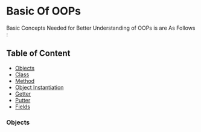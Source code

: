 # Basic Of OOPs 

Basic Concepts Needed for Better Understanding of OOPs is are As Follows :

## Table of Content 

- [Objects](###Objects)
- [Class]()
- [Method]()
- [Object Instantiation]()
- [Getter]()
- [Putter]()
- [Fields]()

### Objects
